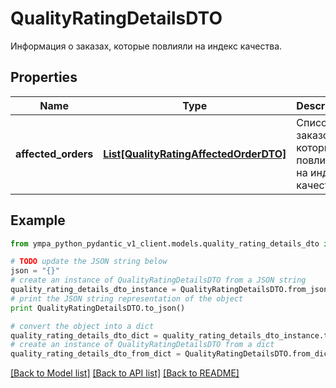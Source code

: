 # QualityRatingDetailsDTO

Информация о заказах, которые повлияли на индекс качества.

## Properties
Name | Type | Description | Notes
------------ | ------------- | ------------- | -------------
**affected_orders** | [**List[QualityRatingAffectedOrderDTO]**](QualityRatingAffectedOrderDTO.md) | Список заказов, которые повлияли на индекс качества. | 

## Example

```python
from ympa_python_pydantic_v1_client.models.quality_rating_details_dto import QualityRatingDetailsDTO

# TODO update the JSON string below
json = "{}"
# create an instance of QualityRatingDetailsDTO from a JSON string
quality_rating_details_dto_instance = QualityRatingDetailsDTO.from_json(json)
# print the JSON string representation of the object
print QualityRatingDetailsDTO.to_json()

# convert the object into a dict
quality_rating_details_dto_dict = quality_rating_details_dto_instance.to_dict()
# create an instance of QualityRatingDetailsDTO from a dict
quality_rating_details_dto_from_dict = QualityRatingDetailsDTO.from_dict(quality_rating_details_dto_dict)
```
[[Back to Model list]](../README.md#documentation-for-models) [[Back to API list]](../README.md#documentation-for-api-endpoints) [[Back to README]](../README.md)


